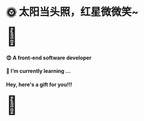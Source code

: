 # 🌞 太阳当头照，红星微微笑~

<font size=20>🌻</font>

#### 😍 A front-end software developer

#### 🏫 I’m currently learning ...

#### Hey, here's a gift for you!!!

<font size=20>🌷</font>

<!--
**redstar08/redstar08** is a ✨ _special_ ✨ repository because its `README.md` (this file) appears on your GitHub profile.

Here are some ideas to get you started:

- 🔭 I’m currently working on ...
- 🌱 I’m currently learning ...
- 👯 I’m looking to collaborate on ...
- 🤔 I’m looking for help with ...
- 💬 Ask me about ...
- 📫 How to reach me: ...
- 😄 Pronouns: ...
- ⚡ Fun fact: ...
-->
